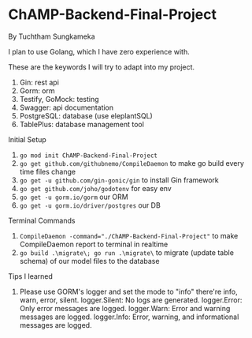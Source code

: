 # ChAMP-Backend-Final-Project

By Tuchtham Sungkameka

I plan to use Golang, which I have zero experience with.

These are the keywords I will try to adapt into my project.

1. Gin: rest api
2. Gorm: orm
3. Testify, GoMock: testing
4. Swagger: api documentation
5. PostgreSQL: database (use eleplantSQL)
6. TablePlus: database management tool

Initial Setup

1. `go mod init ChAMP-Backend-Final-Project`
2. `go get github.com/githubnemo/CompileDaemon` to make go build every time files change
3. `go get -u github.com/gin-gonic/gin` to install Gin framework
4. `go get github.com/joho/godotenv` for easy env
5. `go get -u gorm.io/gorm` our ORM
6. `go get -u gorm.io/driver/postgres` our DB

Terminal Commands

1. `CompileDaemon -command="./ChAMP-Backend-Final-Project"` to make CompileDaemon report to terminal in realtime
2. `go build .\migrate\; go run .\migrate\` to migrate (update table schema) of our model files to the database

Tips I learned

1. Please use GORM's logger and set the mode to "info" there're info, warn, error, silent.
   logger.Silent: No logs are generated.
   logger.Error: Only error messages are logged.
   logger.Warn: Error and warning messages are logged.
   logger.Info: Error, warning, and informational messages are logged.
